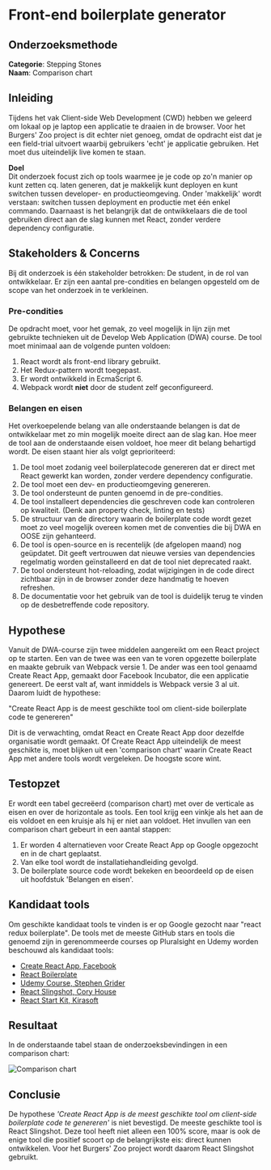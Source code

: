 # Front-end boilerplate generator

## Onderzoeksmethode

**Categorie**: Stepping Stones <br />
**Naam**: Comparison chart

## Inleiding
Tijdens het vak Client-side Web Development (CWD) hebben we geleerd om lokaal op je laptop een applicatie te draaien
in de browser. Voor het Burgers' Zoo project is dit echter niet genoeg, omdat de opdracht eist dat je een field-trial uitvoert waarbij gebruikers 'echt' je applicatie gebruiken. Het moet dus uiteindelijk live komen te staan. 

**Doel**<br />
Dit onderzoek focust zich op tools waarmee je je code op zo'n manier op kunt zetten cq. laten generen, dat je makkelijk kunt
deployen en kunt switchen tussen developer- en productieomgeving. Onder 'makkelijk' wordt verstaan: switchen tussen deployment en productie met één enkel commando. Daarnaast is het belangrijk dat de ontwikkelaars die de tool gebruiken direct aan de slag kunnen met React, zonder verdere dependency configuratie.

## Stakeholders & Concerns
Bij dit onderzoek is één stakeholder betrokken: De student, in de rol van ontwikkelaar.
Er zijn een aantal pre-condities en belangen opgesteld om de scope van het onderzoek in te verkleinen.

### Pre-condities
De opdracht moet, voor het gemak, zo veel mogelijk in lijn zijn met gebruikte technieken uit de Develop Web Application (DWA)
course. De tool moet minimaal aan de volgende punten voldoen:

1. React wordt als front-end library gebruikt.
2. Het Redux-pattern wordt toegepast.
3. Er wordt ontwikkeld in EcmaScript 6.
4. Webpack wordt **niet** door de student zelf geconfigureerd.

### Belangen en eisen
Het overkoepelende belang van alle onderstaande belangen is dat de ontwikkelaar met zo min mogelijk moeite direct aan de slag kan. Hoe meer de tool aan de onderstaande eisen voldoet, hoe meer dit belang behartigd wordt. De eisen staant hier als volgt geprioriteerd:

1. De tool moet zodanig veel boilerplatecode genereren dat er direct met React gewerkt kan worden, zonder verdere dependency
configuratie.
2. De tool moet een dev- en productieomgeving genereren.
3. De tool ondersteunt de punten genoemd in de pre-condities.
4. De tool installeert dependencies die geschreven code kan controleren op kwaliteit. (Denk aan property check, linting en 
tests)
5. De structuur van de directory waarin de boilerplate code wordt gezet moet zo veel mogelijk overeen komen met de conventies
die bij DWA en OOSE zijn gehanteerd.
6. De tool is open-source en is recentelijk (de afgelopen maand) nog geüpdatet. Dit geeft vertrouwen dat nieuwe versies van
dependencies regelmatig worden geïnstalleerd en dat de tool niet deprecated raakt.
7. De tool ondersteunt hot-reloading, zodat wijzigingen in de code direct zichtbaar zijn in de browser zonder deze handmatig
te hoeven refreshen.
8. De documentatie voor het gebruik van de tool is duidelijk terug te vinden op de desbetreffende code repository.


## Hypothese
Vanuit de DWA-course zijn twee middelen aangereikt om een React project op te starten. Een van de twee was een van te voren
opgezette boilerplate en maakte gebruik van Webpack versie 1. De ander was een tool genaamd Create React App, gemaakt door
Facebook Incubator, die een applicatie genereert. De eerst valt af, want inmiddels is Webpack versie 3 al uit. Daarom luidt
de hypothese:

"Create React App is de meest geschikte tool om client-side boilerplate code te genereren"

Dit is de verwachting, omdat React en Create React App door dezelfde organisatie wordt gemaakt. Of Create React App uiteindelijk de meest geschikte is,
moet blijken uit een 'comparison chart' waarin Create React App met andere tools wordt vergeleken. De hoogste score wint.

## Testopzet

Er wordt een tabel gecreëerd (comparison chart) met over de verticale as eisen en over de horizontale as tools. Een tool krijg een vinkje als het aan de eis voldoet en een kruisje als hij er niet aan voldoet. Het invullen van een comparison chart gebeurt in een aantal stappen:

1. Er worden 4 alternatieven voor Create React App op Google opgezocht en in de chart geplaatst.
2. Van elke tool wordt de installatiehandleiding gevolgd.
3. De boilerplate source code wordt bekeken en beoordeeld op de eisen uit hoofdstuk 'Belangen en eisen'.

## Kandidaat tools
Om geschikte kandidaat tools te vinden is er op Google gezocht naar "react redux boilerplate". De tools met de meeste GitHub stars en tools die genoemd zijn in gerenommeerde courses op Pluralsight en Udemy worden beschouwd als kandidaat tools:

- [Create React App, Facebook](https://github.com/facebookincubator/create-react-app)
- [React Boilerplate](https://github.com/react-boilerplate/react-boilerplate)
- [Udemy Course, Stephen Grider](https://github.com/StephenGrider/ReduxSimpleStarter)
- [React Slingshot, Cory House](https://github.com/coryhouse/react-slingshot)
- [React Start Kit, Kirasoft](https://github.com/kriasoft/react-starter-kit)

## Resultaat
In de onderstaande tabel staan de onderzoeksbevindingen in een comparison chart:


![Comparison chart](./images/ComparisonChartBoilerplate.png)


## Conclusie
De hypothese *'Create React App is de meest geschikte tool om client-side boilerplate code te genereren'* is niet bevestigd. De meeste geschikte tool is React Slingshot. Deze tool heeft niet alleen een 100% score, maar is ook de enige tool die positief scoort op de belangrijkste eis: direct kunnen ontwikkelen. Voor het Burgers' Zoo project wordt daarom React Slingshot gebruikt.
